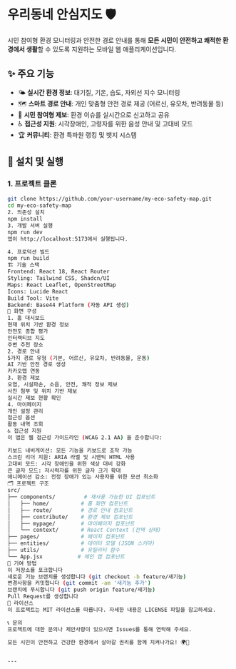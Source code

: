# 우리동네 안심지도 🛡️

시민 참여형 환경 모니터링과 안전한 경로 안내를 통해 **모든 시민이 안전하고 쾌적한 환경에서 생활**할 수 있도록 지원하는 모바일 웹 애플리케이션입니다.

## ✨ 주요 기능

- 🌤️ **실시간 환경 정보**: 대기질, 기온, 습도, 자외선 지수 모니터링
- 🗺️ **스마트 경로 안내**: 개인 맞춤형 안전 경로 제공 (어르신, 유모차, 반려동물 등)
- 📱 **시민 참여형 제보**: 환경 이슈를 실시간으로 신고하고 공유
- ♿ **접근성 지원**: 시각장애인, 고령자를 위한 음성 안내 및 고대비 모드
- 🏆 **커뮤니티**: 환경 특파원 랭킹 및 뱃지 시스템

## 🚀 설치 및 실행

### 1. 프로젝트 클론
```bash
git clone https://github.com/your-username/my-eco-safety-map.git
cd my-eco-safety-map
2. 의존성 설치
npm install
3. 개발 서버 실행
npm run dev
앱이 http://localhost:5173에서 실행됩니다.

4. 프로덕션 빌드
npm run build
🏗️ 기술 스택
Frontend: React 18, React Router
Styling: Tailwind CSS, Shadcn/UI
Maps: React Leaflet, OpenStreetMap
Icons: Lucide React
Build Tool: Vite
Backend: Base44 Platform (자동 API 생성)
📱 화면 구성
1. 홈 대시보드
현재 위치 기반 환경 정보
안전도 종합 평가
인터랙티브 지도
주변 추천 장소
2. 경로 안내
5가지 경로 유형 (기본, 어르신, 유모차, 반려동물, 운동)
AI 기반 안전 경로 생성
카카오맵 연동
3. 환경 제보
오염, 시설파손, 소음, 안전, 쾌적 정보 제보
사진 첨부 및 위치 기반 제보
실시간 제보 현황 확인
4. 마이페이지
개인 설정 관리
접근성 옵션
활동 내역 조회
♿ 접근성 지원
이 앱은 웹 접근성 가이드라인 (WCAG 2.1 AA) 을 준수합니다:

키보드 내비게이션: 모든 기능을 키보드로 조작 가능
스크린 리더 지원: ARIA 라벨 및 시맨틱 HTML 사용
고대비 모드: 시각 장애인을 위한 색상 대비 강화
큰 글자 모드: 저시력자를 위한 글자 크기 확대
애니메이션 감소: 전정 장애가 있는 사용자를 위한 모션 최소화
🗂️ 프로젝트 구조
src/
├── components/         # 재사용 가능한 UI 컴포넌트
│   ├── home/          # 홈 화면 컴포넌트
│   ├── route/         # 경로 안내 컴포넌트
│   ├── contribute/    # 환경 제보 컴포넌트
│   ├── mypage/        # 마이페이지 컴포넌트
│   └── context/       # React Context (전역 상태)
├── pages/             # 페이지 컴포넌트
├── entities/          # 데이터 모델 (JSON 스키마)
├── utils/             # 유틸리티 함수
└── App.jsx           # 메인 앱 컴포넌트
🌟 기여 방법
이 저장소를 포크합니다
새로운 기능 브랜치를 생성합니다 (git checkout -b feature/새기능)
변경사항을 커밋합니다 (git commit -am '새기능 추가')
브랜치에 푸시합니다 (git push origin feature/새기능)
Pull Request를 생성합니다
📄 라이선스
이 프로젝트는 MIT 라이선스를 따릅니다. 자세한 내용은 LICENSE 파일을 참고하세요.

📞 문의
프로젝트에 대한 문의나 제안사항이 있으시면 Issues를 통해 연락해 주세요.

모든 시민이 안전하고 건강한 환경에서 살아갈 권리를 함께 지켜나가요! 🌍💚


---
